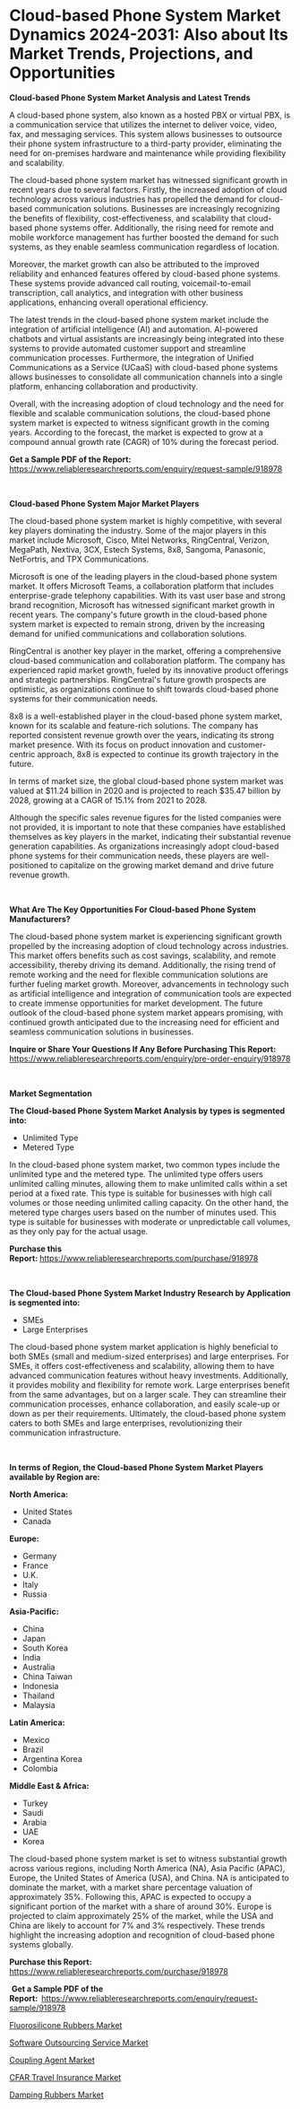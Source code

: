 <p><h1>Cloud-based Phone System Market Dynamics 2024-2031: Also about Its Market Trends, Projections, and Opportunities</h1></p><p><strong>Cloud-based Phone System Market Analysis and Latest Trends</strong></p>
<p><p>A cloud-based phone system, also known as a hosted PBX or virtual PBX, is a communication service that utilizes the internet to deliver voice, video, fax, and messaging services. This system allows businesses to outsource their phone system infrastructure to a third-party provider, eliminating the need for on-premises hardware and maintenance while providing flexibility and scalability.</p><p>The cloud-based phone system market has witnessed significant growth in recent years due to several factors. Firstly, the increased adoption of cloud technology across various industries has propelled the demand for cloud-based communication solutions. Businesses are increasingly recognizing the benefits of flexibility, cost-effectiveness, and scalability that cloud-based phone systems offer. Additionally, the rising need for remote and mobile workforce management has further boosted the demand for such systems, as they enable seamless communication regardless of location.</p><p>Moreover, the market growth can also be attributed to the improved reliability and enhanced features offered by cloud-based phone systems. These systems provide advanced call routing, voicemail-to-email transcription, call analytics, and integration with other business applications, enhancing overall operational efficiency.</p><p>The latest trends in the cloud-based phone system market include the integration of artificial intelligence (AI) and automation. AI-powered chatbots and virtual assistants are increasingly being integrated into these systems to provide automated customer support and streamline communication processes. Furthermore, the integration of Unified Communications as a Service (UCaaS) with cloud-based phone systems allows businesses to consolidate all communication channels into a single platform, enhancing collaboration and productivity.</p><p>Overall, with the increasing adoption of cloud technology and the need for flexible and scalable communication solutions, the cloud-based phone system market is expected to witness significant growth in the coming years. According to the forecast, the market is expected to grow at a compound annual growth rate (CAGR) of 10% during the forecast period.</p></p>
<p><strong>Get a Sample PDF of the Report:&nbsp;</strong> <a href="https://www.reliableresearchreports.com/enquiry/request-sample/918978">https://www.reliableresearchreports.com/enquiry/request-sample/918978</a></p>
<p>&nbsp;</p>
<p><strong>Cloud-based Phone System Major Market Players</strong></p>
<p><p>The cloud-based phone system market is highly competitive, with several key players dominating the industry. Some of the major players in this market include Microsoft, Cisco, Mitel Networks, RingCentral, Verizon, MegaPath, Nextiva, 3CX, Estech Systems, 8x8, Sangoma, Panasonic, NetFortris, and TPX Communications.</p><p>Microsoft is one of the leading players in the cloud-based phone system market. It offers Microsoft Teams, a collaboration platform that includes enterprise-grade telephony capabilities. With its vast user base and strong brand recognition, Microsoft has witnessed significant market growth in recent years. The company's future growth in the cloud-based phone system market is expected to remain strong, driven by the increasing demand for unified communications and collaboration solutions.</p><p>RingCentral is another key player in the market, offering a comprehensive cloud-based communication and collaboration platform. The company has experienced rapid market growth, fueled by its innovative product offerings and strategic partnerships. RingCentral's future growth prospects are optimistic, as organizations continue to shift towards cloud-based phone systems for their communication needs.</p><p>8x8 is a well-established player in the cloud-based phone system market, known for its scalable and feature-rich solutions. The company has reported consistent revenue growth over the years, indicating its strong market presence. With its focus on product innovation and customer-centric approach, 8x8 is expected to continue its growth trajectory in the future.</p><p>In terms of market size, the global cloud-based phone system market was valued at $11.24 billion in 2020 and is projected to reach $35.47 billion by 2028, growing at a CAGR of 15.1% from 2021 to 2028.</p><p>Although the specific sales revenue figures for the listed companies were not provided, it is important to note that these companies have established themselves as key players in the market, indicating their substantial revenue generation capabilities. As organizations increasingly adopt cloud-based phone systems for their communication needs, these players are well-positioned to capitalize on the growing market demand and drive future revenue growth.</p></p>
<p>&nbsp;</p>
<p><strong>What Are The Key Opportunities For Cloud-based Phone System Manufacturers?</strong></p>
<p><p>The cloud-based phone system market is experiencing significant growth propelled by the increasing adoption of cloud technology across industries. This market offers benefits such as cost savings, scalability, and remote accessibility, thereby driving its demand. Additionally, the rising trend of remote working and the need for flexible communication solutions are further fueling market growth. Moreover, advancements in technology such as artificial intelligence and integration of communication tools are expected to create immense opportunities for market development. The future outlook of the cloud-based phone system market appears promising, with continued growth anticipated due to the increasing need for efficient and seamless communication solutions in businesses.</p></p>
<p><strong>Inquire or Share Your Questions If Any Before Purchasing This Report:</strong> <a href="https://www.reliableresearchreports.com/enquiry/pre-order-enquiry/918978">https://www.reliableresearchreports.com/enquiry/pre-order-enquiry/918978</a></p>
<p>&nbsp;</p>
<p><strong>Market Segmentation</strong></p>
<p><strong>The Cloud-based Phone System Market Analysis by types is segmented into:</strong></p>
<p><ul><li>Unlimited Type</li><li>Metered Type</li></ul></p>
<p><p>In the cloud-based phone system market, two common types include the unlimited type and the metered type. The unlimited type offers users unlimited calling minutes, allowing them to make unlimited calls within a set period at a fixed rate. This type is suitable for businesses with high call volumes or those needing unlimited calling capacity. On the other hand, the metered type charges users based on the number of minutes used. This type is suitable for businesses with moderate or unpredictable call volumes, as they only pay for the actual usage.</p></p>
<p><strong>Purchase this Report:&nbsp;</strong><a href="https://www.reliableresearchreports.com/purchase/918978">https://www.reliableresearchreports.com/purchase/918978</a></p>
<p>&nbsp;</p>
<p><strong>The Cloud-based Phone System Market Industry Research by Application is segmented into:</strong></p>
<p><ul><li>SMEs</li><li>Large Enterprises</li></ul></p>
<p><p>The cloud-based phone system market application is highly beneficial to both SMEs (small and medium-sized enterprises) and large enterprises. For SMEs, it offers cost-effectiveness and scalability, allowing them to have advanced communication features without heavy investments. Additionally, it provides mobility and flexibility for remote work. Large enterprises benefit from the same advantages, but on a larger scale. They can streamline their communication processes, enhance collaboration, and easily scale-up or down as per their requirements. Ultimately, the cloud-based phone system caters to both SMEs and large enterprises, revolutionizing their communication infrastructure.</p></p>
<p>&nbsp;</p>
<p><strong>In terms of Region, the Cloud-based Phone System Market Players available by Region are:</strong></p>
<p>
    <p> <strong> North America: </strong>
        <ul>
            <li>United States</li>
            <li>Canada</li>
        </ul>
        </p> 
    <p> <strong> Europe: </strong>
        <ul>
            <li>Germany</li>
            <li>France</li>
            <li>U.K.</li>
            <li>Italy</li>
            <li>Russia</li>
        </ul>
        </p> 
    <p> <strong> Asia-Pacific: </strong>
        <ul>
            <li>China</li>
            <li>Japan</li>
            <li>South Korea</li>
            <li>India</li>
            <li>Australia</li>
            <li>China Taiwan</li>
            <li>Indonesia</li>
            <li>Thailand</li>
            <li>Malaysia</li>
        </ul>
        </p> 
    <p> <strong> Latin America: </strong>
        <ul>
            <li>Mexico</li>
            <li>Brazil</li>
            <li>Argentina Korea</li>
            <li>Colombia</li>
        </ul>
        </p> 
    <p> <strong> Middle East & Africa: </strong>
        <ul>
            <li>Turkey</li>
            <li>Saudi</li>
            <li>Arabia</li>
            <li>UAE</li>
            <li>Korea</li>
        </ul>
    </p>
    </p>
<p><p>The cloud-based phone system market is set to witness substantial growth across various regions, including North America (NA), Asia Pacific (APAC), Europe, the United States of America (USA), and China. NA is anticipated to dominate the market, with a market share percentage valuation of approximately 35%. Following this, APAC is expected to occupy a significant portion of the market with a share of around 30%. Europe is projected to claim approximately 25% of the market, while the USA and China are likely to account for 7% and 3% respectively. These trends highlight the increasing adoption and recognition of cloud-based phone systems globally.</p></p>
<p><strong>Purchase this Report: </strong><a href="https://www.reliableresearchreports.com/purchase/918978">https://www.reliableresearchreports.com/purchase/918978</a></p>
<p>&nbsp;<strong>Get a Sample PDF of the Report:&nbsp;&nbsp;</strong><a href="https://www.reliableresearchreports.com/enquiry/request-sample/918978">https://www.reliableresearchreports.com/enquiry/request-sample/918978</a></p>
<p><strong></strong></p>
<p><p><a href="https://medium.com/@patriciaday39/fluorosilicone-rubbers-market-trends-and-market-analysis-forecasted-for-period-2024-2031-3775cf1a96ee">Fluorosilicone Rubbers Market</a></p><p><a href="https://github.com/luckyshygirl/Market-Research-Report-List-2/blob/main/software-outsourcing-service-market.md">Software Outsourcing Service Market</a></p><p><a href="https://medium.com/@patriciaday39/coupling-agent-market-analysis-and-sze-forecasted-for-period-from-2024-to-2031-c594b5a7df68">Coupling Agent Market</a></p><p><a href="https://github.com/gdfhhhj/Market-Research-Report-List-2/blob/main/cfar-travel-insurance-market.md">CFAR Travel Insurance Market</a></p><p><a href="https://medium.com/@patriciaday39/damping-rubbers-market-report-reveals-the-latest-trends-and-growth-opportunities-of-this-market-e88bc9d1d45c">Damping Rubbers Market</a></p></p>